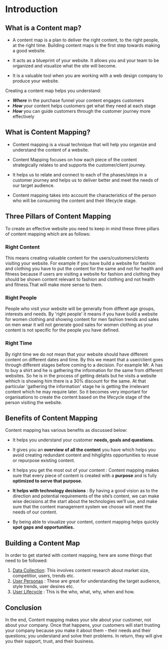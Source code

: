 # **Introduction**

## **What is a Content map?**

- A content map is a plan to deliver the right content, to the right people, at the right time. Building content maps is the first step towards making a good website. 

- It acts as a blueprint of your website. It allows you and your team to be organized and visualize what the site will become.

- It is a valuable tool when you are working with a web design company to produce your website.

Creating a content map helps you understand:

-   **_Where_** in the purchase funnel your content engages customers
-   **_How_** your content helps customers get what they need at each stage
-   **_How_** you can guide customers through the customer journey more effectively

## **What is Content Mapping?**

- Content mapping is a visual technique that will help you organize and understand the content of a website.

- Content Mapping focuses on how each piece of the content strategically relates to and supports the customer/client journey.

- It helps us to relate and connect to each of the phases/steps in a customer journey and helps us to deliver better and meet the needs of our target audience.

- Content mapping takes into account the characteristics of the person who will be consuming the content and their lifecycle stage.


## **Three Pillars of Content Mapping**

To create an effective website you need to keep in mind these three pillars of content mapping which are as follows:

### **Right Content**

This means creating valuable content for the users/customers/clients visiting your website. For example if you have build a website for fashion and clothing you have to put the content for the same and not for health and fitness because if users are visiting a website for fashion and clothing they should be shown content relevant  to fashion and clothing and not health and fitness.That will make more sense to them.

### **Right People**

People who visit your website will be generally from differet age groups, interests and needs. By 'right people' it means if you have build a website for women clothing and showing content for men fashion trends and sales on men wear it will not generate good sales for women clothing as your content is not specific for the people you have defined.

### **Right Time**

By right time we do not mean that your website should have different content on different dates and time. By this we meant that a user/client goes through different stages before coming to a decision. For example Mr. A has to buy a shirt and he is gathering the information for the same from different websites. So he is in the process of getting details but he visits a website whhich is showing him there is a 30% discount for the same. At that particular 'gathering the information' stage he is getting the irrelevant content which he may require later. So it becomes very important for organisations to create the content based on the lifecycle stage of the person visiting the website.

## **Benefits of Content Mapping**

Content mapping has various benefits as discussed below:

-   It helps you understand your customer **needs, goals and questions.**

-   It gives you an **overview of all the content** you have which helps you avoid creating redundant content and hihglights opportunities to reuse or repurpose existing content. 

-   It helps you get the most out of your content : Content mapping makes sure that every piece of content is created with a **purpose** and is fully **optimized to serve that purpose.**

-   **It helps with technology decisions** : By having a good vision as to the direction and potential requirements of the site’s content, we can make wise decisions at the start about the technologies we’ll use, and make sure that the content management system we choose will meet the needs of our content.

-   By being able to visualize your content, content mapping helps quickly **spot gaps and opportunities.**

## **Building a Content Map**

In order to get started with content mapping, here are some things that need to be followed: 

1.  [Data Collection](Data-Collection.md): This involves content research about market size, competitior, users, trends etc.
2.  [User Personas](Building-User-Personas.md) : These are great for understanding the target audience, style trends, user desires etc.
3.  [User Lifecycle](Building-User-Lifecycle.md) : This is the who, what, why, when and how.

##  **Conclusion**

In the end, Content mapping makes your site about your customer, not about your company. Once that happens, your customers will start trusting your company because you make it about them - their needs and their questions; you understand and solve their problems. In return, they will give you their support, trust, and their business.
